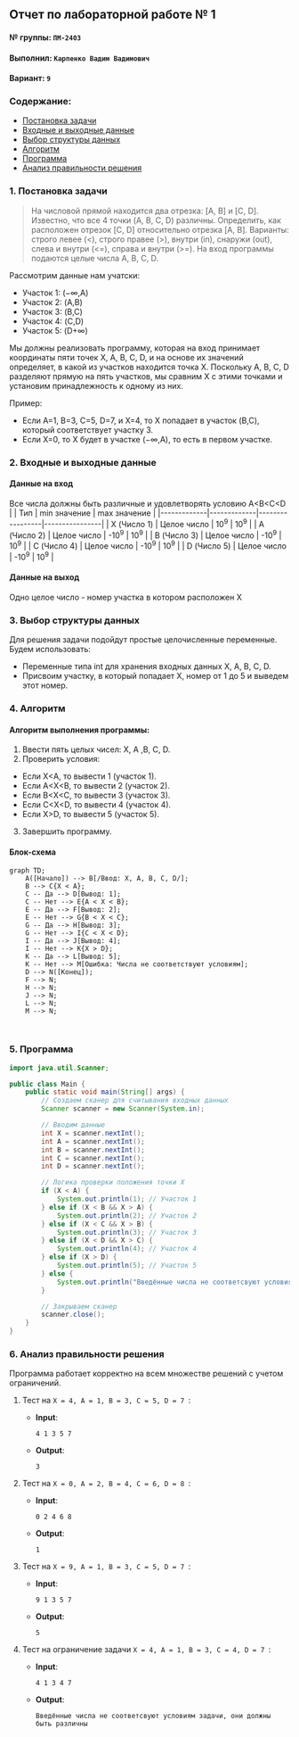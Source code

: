 ## Отчет по лабораторной работе № 1

#### № группы: `ПМ-2403`

#### Выполнил: `Карпенко Вадим Вадимович`

#### Вариант: `9`

### Cодержание:

- [Постановка задачи](#1-постановка-задачи)
- [Входные и выходные данные](#2-входные-и-выходные-данные)
- [Выбор структуры данных](#3-выбор-структуры-данных)
- [Алгоритм](#4-алгоритм)
- [Программа](#5-программа)
- [Анализ правильности решения](#6-анализ-правильности-решения)

### 1. Постановка задачи
> На числовой прямой находится два отрезка: [A, B] и [C, D]. Известно,
что все 4 точки (A, B, C, D) различны. Определить, как расположен отрезок [C,
D] относительно отрезка [A, B]. Варианты: строго левее (<), строго правее (>),
внутри (in), снаружи (out), слева и внутри (<=), справа и внутри (>=). На вход
программы подаются целые числа A, B, C, D.

Рассмотрим данные нам учатски:
- Участок 1: (−∞,A)
- Участок 2: (A,B)
- Участок 3: (B,C)
- Участок 4: (C,D)
- Участок 5: (D+∞)

Мы должны реализовать программу, которая на вход принимает координаты пяти точек X, A, B, C, D, и на основе их значений определяет, в какой из участков находится точка X. Поскольку A, B, C, D разделяют прямую на пять участков, мы сравним X с этими точками и установим принадлежность к одному из них.

Пример:
-	Если A=1, B=3, C=5, D=7, и X=4, то X попадает в участок (B,C), который соответствует участку 3.
-	Если X=0, то X будет в участке (−∞,A), то есть в первом участке.

### 2. Входные и выходные данные
#### Данные на вход
Все числа должны быть различные и удовлетворять условию A<B<C<D
|             | Тип         | min значение    | max значение   |
|-------------|-------------|-----------------|----------------|
| X (Число 1) | Целое число | 10<sup>9</sup>  | 10<sup>9</sup> |
| A (Число 2) | Целое число | -10<sup>9</sup> | 10<sup>9</sup> |
| B (Число 3) | Целое число | -10<sup>9</sup> | 10<sup>9</sup> |
| C (Число 4) | Целое число | -10<sup>9</sup> | 10<sup>9</sup> |
| D (Число 5) | Целое число | -10<sup>9</sup> | 10<sup>9</sup> |

#### Данные на выход
Одно целое число - номер участка в котором расположен X

### 3. Выбор структуры данных
Для решения задачи подойдут простые целочисленные переменные. Будем использовать:
-	Переменные типа int для хранения входных данных X, A, B, C, D.
-	Присвоим участку, в который попадает X, номер от 1 до 5 и выведем этот номер.

### 4. Алгоритм
#### Алгоритм выполнения программы:
1. Ввести пять целых чисел: X, A ,B, C, D.
2. Проверить условия:
- Если X<A, то вывести 1 (участок 1).
-	Если A<X<B, то вывести 2 (участок 2).
-	Если B<X<C, то вывести 3 (участок 3).
-	Если C<X<D, то вывести 4 (участок 4).
-	Если X>D, то вывести 5 (участок 5).
3.  Завершить программу.
 	
#### Блок-схема
```mermaid
graph TD;
    A([Начало]) --> B[/Ввод: X, A, B, C, D/];
    B --> C{X < A};
    C -- Да --> D[Вывод: 1];
    C -- Нет --> E{A < X < B};
    E -- Да --> F[Вывод: 2];
    E -- Нет --> G{B < X < C};
    G -- Да --> H[Вывод: 3];
    G -- Нет --> I{C < X < D};
    I -- Да --> J[Вывод: 4];
    I -- Нет --> K{X > D};
    K -- Да --> L[Вывод: 5];
    K -- Нет --> M[Ошибка: Числа не соответствуют условиям];
    D --> N([Конец]);
    F --> N;
    H --> N;
    J --> N;
    L --> N;
    M --> N;



```
### 5. Программа
```java
import java.util.Scanner;

public class Main {
    public static void main(String[] args) {
        // Создаем сканер для считывания входных данных
        Scanner scanner = new Scanner(System.in);

        // Вводим данные
        int X = scanner.nextInt();
        int A = scanner.nextInt();
        int B = scanner.nextInt();
        int C = scanner.nextInt();
        int D = scanner.nextInt();

        // Логика проверки положения точки X
        if (X < A) {
            System.out.println(1); // Участок 1
        } else if (X < B && X > A) {
            System.out.println(2); // Участок 2
        } else if (X < C && X > B) {
            System.out.println(3); // Участок 3
        } else if (X < D && X > C) {
            System.out.println(4); // Участок 4
        } else if (X > D) {
            System.out.println(5); // Участок 5
        } else {
            System.out.println("Введённые числа не соответсвуют условиям задачи, они должны быть различны");
        }

        // Закрываем сканер
        scanner.close();
    }
}


```
### 6. Анализ правильности решения
Программа работает корректно на всем множестве решений с учетом ограничений.
1. Тест на `X = 4, A = 1, B = 3, C = 5, D = 7 `:

    - **Input**:
        ```
        4 1 3 5 7
        ```

    - **Output**:
        ```
        3
        ```

2. Тест на `X = 0, A = 2, B = 4, C = 6, D = 8 `:

    - **Input**:
        ```
        0 2 4 6 8
        ```

    - **Output**:
        ```
        1
        ```
 3. Тест на `X = 9, A = 1, B = 3, C = 5, D = 7 `:

    - **Input**:
        ```
        9 1 3 5 7
        ```

    - **Output**:
        ```
        5
        ```
4. Тест на ограничение задачи `X = 4, A = 1, B = 3, C = 4, D = 7 `:
   
    - **Input**:
        ```
        4 1 3 4 7
        ```

    - **Output**:
        ```
        Введённые числа не соответсвуют условиям задачи, они должны быть различны
        ```
   

